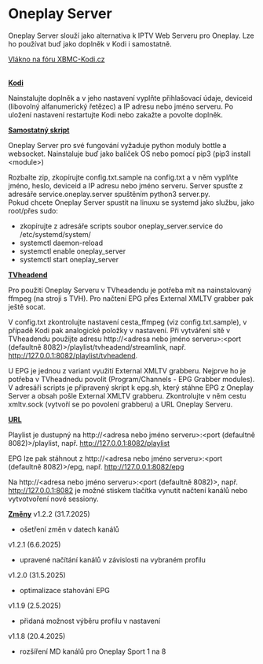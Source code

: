 <h1>Oneplay Server</h1>

Oneplay Server slouží jako alternativa k IPTV Web Serveru pro Oneplay. Lze ho používat buď jako doplněk v Kodi i samostatně.

<a href="https://www.xbmc-kodi.cz/prispevek-oneplay-server">Vlákno na fóru XBMC-Kodi.cz</a><br><br>

<b><u>Kodi</u></b>

Nainstalujte doplněk a v jeho nastavení vyplňte přihlašovací údaje, deviceid (libovolný alfanumerický řetězec) a IP adresu nebo jméno serveru. Po uložení nastavení restartujte Kodi nebo zakažte a povolte doplněk.

<b><u>Samostatný skript</u></b>

Oneplay Server pro své fungování vyžaduje python moduly bottle a websocket. Nainstaluje buď jako balíček OS nebo pomocí pip3 (pip3 install &lt;module&gt;)

Rozbalte zip, zkopírujte config.txt.sample na config.txt a v něm vyplňte jméno, heslo, deviceid a IP adresu nebo jméno serveru. Server spusťte z adresáře service.oneplay.server spuštěním python3 server.py.<br>
Pokud chcete Oneplay Server spustit na linuxu se systemd jako službu, jako root/přes sudo:
- zkopírujte z adresáře scripts soubor oneplay_server.service do /etc/systemd/system/
- systemctl daemon-reload
- systemctl enable oneplay_server
- systemctl start oneplay_server


<b><u>TVheadend</u></b>

Pro použití Oneplay Serveru v TVheadendu je potřeba mít na nainstalovaný ffmpeg (na stroji s TVH). Pro načtení EPG přes External XMLTV grabber pak ještě socat.

V config.txt zkontrolujte nastavení cesta_ffmpeg (viz config.txt.sample), v případě Kodi pak analogické položky v nastavení. Při vytváření sítě v TVheadendu použijte adresu http://<adresa nebo jméno serveru>:<port (defaultně 8082)>/playlist/tvheadend/streamlink, např. http://127.0.0.1:8082/playlist/tvheadend.

U EPG je jednou z variant využití External XMLTV grabberu. Nejprve ho je potřeba v TVheadnedu povolit (Program/Channels - EPG Grabber modules). V adresáři scripts je připravený skript k epg.sh, který stáhne EPG z Oneplay Server a obsah pošle External XMLTV grabberu. Zkontrolujte v něm cestu xmltv.sock (vytvoří se po povolení grabberu) a URL Oneplay Serveru.

<b><u>URL</u></b>

Playlist je dustupný na http://<adresa nebo jméno serveru>:<port (defaultně 8082)>/playlist, např. http://127.0.0.1:8082/playlist

EPG lze pak stáhnout z http://<adresa nebo jméno serveru>:<port (defaultně 8082)>/epg, např. http://127.0.0.1:8082/epg

Na http://<adresa nebo jméno serveru>:<port (defaultně 8082)>, např. http://127.0.0.1:8082 je možné stiskem tlačítka vynutit načtení kanálů nebo vytvotvoření nové sessiony.

<b><u>Změny</u></b>
v1.2.2 (31.7.2025)
- ošetření změn v datech kanálů

v1.2.1 (6.6.2025)
- upravené načítání kanálů v závislosti na vybraném profilu

v1.2.0 (31.5.2025)
- optimalizace stahování EPG

v1.1.9 (2.5.2025)
- přidaná možnost výběru profilu v nastavení

v1.1.8 (20.4.2025)
- rozšíření MD kanálů pro Oneplay Sport 1 na 8
